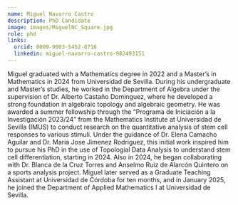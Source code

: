 ```yaml
---
name: Miguel Navarro Castro
description: PhD Candidate
image: images/MiguelNC_Square.jpg
role: phd
links:
  orcid: 0009-0003-5452-8716
  linkedin: miguel-navarro-castro-982493151
---
```


Miguel graduated with a Mathematics degree in 2022 and a Master’s in Mathematics in 2024 from Universidad de Sevilla. During his undergraduate and Master’s studies, he worked in the Department of Algebra under the supervision of Dr. Alberto Castaño Dominguez, where he developed a strong foundation in algebraic topology and algebraic geometry. He was awarded a summer fellowship through the “Programa de Iniciación a la Investigación 2023/24” from the Mathematics Institute at Universidad de Sevilla (IMUS) to conduct research on the quantitative analysis of stem cell responses to various stimuli. Under the guidance of Dr. Elena Camacho Aguilar and Dr. Maria Jose Jimenez Rodriguez, this initial work inspired him to pursue his PhD in the use of Topologial Data Analysis to understand stem cell differentiation, starting in 2024. Also in 2024, he began collaborating with Dr. Blanca de la Cruz Torres and Anselmo Ruiz de Alarcón Quintero on a sports analysis project. Miguel later served as a Graduate Teaching Assistant at Universidad de Córdoba for ten months, and in January 2025, he joined the Department of Applied Mathematics I at Universidad de Sevilla.
